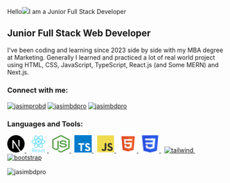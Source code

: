 Hello![](https://user-images.githubusercontent.com/18350557/176309783-0785949b-9127-417c-8b55-ab5a4333674e.gif)I am a Junior Full Stack Developer

## Junior Full Stack Web Developer

I've been coding and learning since 2023 side by side with my MBA degree at Marketing. Generally I learned and practiced a lot of real world project using HTML, CSS, JavaScript, TypeScript, React.js (and Some MERN) and Next.js.

<h3 align="left">Connect with me:</h3>
<p align="left">
<a href="https://fb.com/jasimprobd" target="blank">
  <img align="center" src="https://raw.githubusercontent.com/rahuldkjain/github-profile-readme-generator/master/src/images/icons/Social/facebook.svg" alt="jasimprobd" height="30" width="40" /></a>
<a href="https://instagram.com/jasimbdpro" target="blank">
  <img align="center" src="https://raw.githubusercontent.com/rahuldkjain/github-profile-readme-generator/master/src/images/icons/Social/instagram.svg" alt="jasimbdpro" height="30" width="40" /></a>
<a href="https://www.behance.net/jasimbdpro" target="blank">
<img   align="center" src="https://raw.githubusercontent.com/rahuldkjain/github-profile-readme-generator/master/src/images/icons/Social/behance.svg" alt="jasimbdpro" height="30" width="40" /></a>
</p>

<h3 align="left">Languages and Tools:</h3>
<p align="left">

<a href="https://nextjs.org/" target="_blank" rel="noreferrer">
<img   width="40" src="https://raw.githubusercontent.com/jasimbdpro/github-as-a-cdn/main/uploads/nextjs.svg" alt="Next Logo"> </a>
&nbsp;

<a href="https://reactjs.org/" target="_blank" rel="noreferrer">
<img   src="https://raw.githubusercontent.com/devicons/devicon/master/icons/react/react-original-wordmark.svg" alt="react" width="40" height="40"/> </a>
&nbsp;

<a href="https://nodejs.org/" target="_blank" rel="noreferrer">
<img   src="https://raw.githubusercontent.com/jasimbdpro/github-as-a-cdn/main/uploads/node-js.svg" alt="nodejs" width="40" height="40"/> </a>
&nbsp;

<a href="https://www.typescriptlang.org/" target="_blank" rel="noreferrer">
<img   src="https://raw.githubusercontent.com/jasimbdpro/github-as-a-cdn/main/uploads/typescript-icon.svg" alt="typescript" width="40" height="40"/> </a>
&nbsp;
<a href="https://developer.mozilla.org/en-US/docs/Web/JavaScript" target="_blank" rel="noreferrer">
<img   src="https://raw.githubusercontent.com/devicons/devicon/master/icons/javascript/javascript-original.svg" alt="javascript" width="40" height="40"/> </a>
&nbsp;
<a href="https://www.w3.org/html/" target="_blank" rel="noreferrer">
<img   src="https://raw.githubusercontent.com/jasimbdpro/github-as-a-cdn/main/uploads/file-type-html.svg" alt="html5" width="40" height="40"/> </a>
&nbsp;

<a href="https://www.w3schools.com/css/" target="_blank" rel="noreferrer">
<img   src="https://raw.githubusercontent.com/jasimbdpro/github-as-a-cdn/main/uploads/css3.svg" alt="css3" width="40" height="40"/> </a>
  &nbsp;
  
<a href="https://tailwindcss.com/" target="_blank" rel="noreferrer">
<img   src="https://www.vectorlogo.zone/logos/tailwindcss/tailwindcss-icon.svg" alt="tailwind" width="40" height="40"/> </a>
&nbsp;
<a href="https://getbootstrap.com" target="_blank" rel="noreferrer">
   <img   src="https://upload.wikimedia.org/wikipedia/commons/b/b2/Bootstrap_logo.svg" alt="bootstrap" width="40" height="40"/> </a>

</p>

<p>
 <img align="center" src="https://github-readme-stats.vercel.app/api/top-langs?username=jasimbdpro&show_icons=true&locale=en&layout=compact" alt="jasimbdpro" />
</p>
